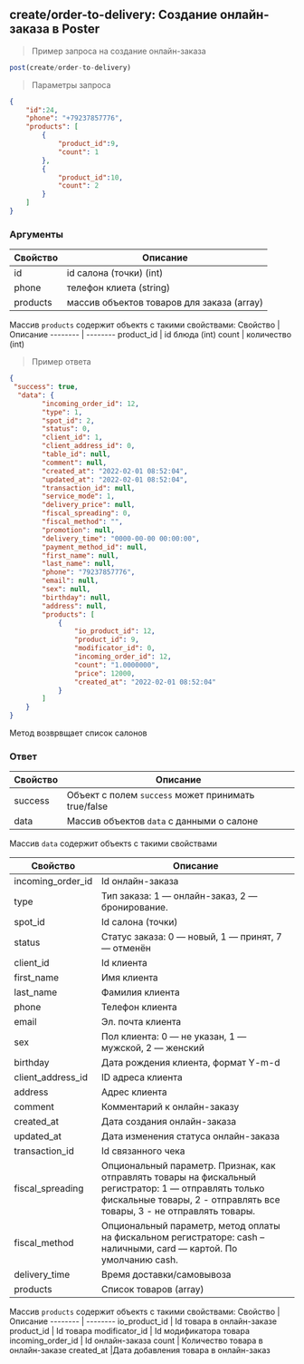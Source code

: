 ## create/order-to-delivery: Создание онлайн-заказа в Poster 

> Пример запроса на создание онлайн-заказа
```javascript
post(create/order-to-delivery)
```
>Параметры запроса
```json
{
    "id":24,
    "phone": "+79237857776",
    "products": [
        {
            "product_id":9,
            "count": 1
        },
        {
        	"product_id":10,
            "count": 2
        }
    ]
}
```
### Аргументы
Свойство | Описание
-------- | --------
id | id салона (точки) (int)
phone| телефон клиета (string)
products | массив объектов товаров для заказа (array)
Массив `products` содержит объектs с такими свойствами:
Свойство | Описание
-------- | --------
product_id | id блюда (int)
count | количество (int)
> Пример ответа 
```json
{
 "success": true,
  "data": {
        "incoming_order_id": 12,
        "type": 1,
        "spot_id": 2,
        "status": 0,
        "client_id": 1,
        "client_address_id": 0,
        "table_id": null,
        "comment": null,
        "created_at": "2022-02-01 08:52:04",
        "updated_at": "2022-02-01 08:52:04",
        "transaction_id": null,
        "service_mode": 1,
        "delivery_price": null,
        "fiscal_spreading": 0,
        "fiscal_method": "",
        "promotion": null,
        "delivery_time": "0000-00-00 00:00:00",
        "payment_method_id": null,
        "first_name": null,
        "last_name": null,
        "phone": "79237857776",
        "email": null,
        "sex": null,
        "birthday": null,
        "address": null,
        "products": [
            {
                "io_product_id": 12,
                "product_id": 9,
                "modificator_id": 0,
                "incoming_order_id": 12,
                "count": "1.0000000",
                "price": 12000,
                "created_at": "2022-02-01 08:52:04"
            }
        ]
    }
}
```


Метод возврвщает список салонов

### Ответ

Свойство | Описание
-------- | --------
success | Объект с полем `success` может принимать true/false
data | Массив объектов `data` с данными о салоне
 
Массив `data` содержит объектs с такими свойствами
 
Свойство | Описание
-------- | --------
incoming_order_id |	Id онлайн-заказа
type | Тип заказа: 1 — онлайн-заказ, 2 — бронирование.
spot_id | Id салона (точки)
status | Статус заказа: 0 — новый, 1 — принят, 7 — отменён
client_id |	Id клиента
first_name |	Имя клиента
last_name |	Фамилия клиента
phone |	Телефон клиента
email |	Эл. почта клиента
sex |Пол клиента: 0 — не указан, 1 — мужской, 2 — женский
birthday | Дата рождения клиента, формат Y-m-d
client_address_id |	ID адреса клиента
address | Адрес клиента
comment |	Комментарий к онлайн-заказу
created_at |	Дата создания онлайн-заказа
updated_at | Дата изменения статуса онлайн-заказа
transaction_id |	Id связанного чека
fiscal_spreading |	Опциональный параметр. Признак, как отправлять товары на фискальный регистратор: 1 — отправлять только фискальные товары, 2 - отправлять все товары, 3 - не отправлять товары.
fiscal_method |	Опциональный параметр, метод оплаты на фискальном регистраторе: cash – наличными, card — картой. По умолчанию cash.
delivery_time |	Время доставки/самовывоза
products |	Список товаров (array)

Массив `products` содержит объектs с такими свойствами:
Свойство | Описание
-------- | --------
io_product_id |	Id товара в онлайн-заказе
product_id | Id товара
modificator_id | Id модификатора товара
incoming_order_id |	Id онлайн-заказа
count |	Количество товара в онлайн-заказе
created_at |Дата добавления товара в онлайн-заказ